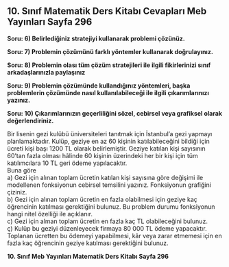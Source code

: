 ## 10. Sınıf Matematik Ders Kitabı Cevapları Meb Yayınları Sayfa 296

**Soru: 6) Belirlediğiniz stratejiyi kullanarak problemi çözünüz.**

**Soru: 7) Problemin çözümünü farklı yöntemler kullanarak doğrulayınız.**

**Soru: 8) Problemin olası tüm çözüm stratejileri ile ilgili fikirlerinizi sınıf arkadaşlarınızla paylaşınız**

**Soru: 9) Problemin çözümünde kullandığınız yöntemleri, başka problemlerin çözümünde nasıl kullanılabileceği ile ilgili çıkarımlarınızı yazınız.**

**Soru: 10) Çıkarımlarınızın geçerliliğini sözel, cebirsel veya grafiksel olarak değerlendiriniz.**

Bir lisenin gezi kulübü üniversiteleri tanıtmak için İstanbul’a gezi yapmayı planlamaktadır. Kulüp, geziye en az 60 kişinin katılabileceğini bildiği için ücreti kişi başı 1200 TL olarak belirlemiştir. Geziye katılan kişi sayısının 60’tan fazla olması hâlinde 60 kişinin üzerindeki her bir kişi için tüm katılımcılara 10 TL geri ödeme yapılacaktır.  
 Buna göre  
 a) Gezi için alınan toplam ücretin katılan kişi sayısına göre değişimi ile modellenen fonksiyonun cebirsel temsilini yazınız. Fonksiyonun grafiğini çiziniz.  
 b) Gezi için alınan toplam ücretin en fazla olabilmesi için geziye kaç öğrencinin katılması gerektiğini bulunuz. Bu problem durumu fonksiyonun hangi nitel özelliği ile açıklanır.  
 c) Gezi için alman toplam ücretin en fazla kaç TL olabileceğini bulunuz.  
 ç) Kulüp bu geziyi düzenleyecek firmaya 80 000 TL ödeme yapacaktır. Toplanan ücretten bu ödemeyi yapabilmesi, kâr veya zarar etmemesi için en fazla kaç öğrencinin geziye katılması gerektiğini bulunuz.

**10. Sınıf Meb Yayınları Matematik Ders Kitabı Sayfa 296**